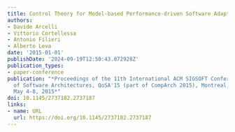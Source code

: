 ```yaml
---
title: Control Theory for Model-based Performance-driven Software Adaptation
authors:
- Davide Arcelli
- Vittorio Cortellessa
- Antonio Filieri
- Alberto Leva
date: '2015-01-01'
publishDate: '2024-09-19T12:50:43.072928Z'
publication_types:
- paper-conference
publication: "*Proceedings of the 11th International ACM SIGSOFT Conference on Quality
  of Software Architectures, QoSA'15 (part of CompArch 2015), Montreal, QC, Canada,
  May 4-8, 2015*"
doi: 10.1145/2737182.2737187
links:
- name: URL
  url: https://doi.org/10.1145/2737182.2737187
---
```

